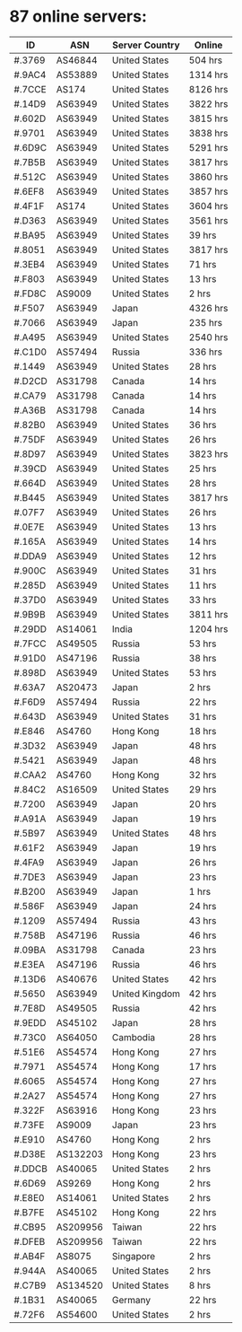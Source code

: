 # 87 online servers:

| ID | ASN | Server Country | Online |
| ------ | ------ | ------ | ------ |
| #.3769 | AS46844 | United States | 504 hrs |
| #.9AC4 | AS53889 | United States | 1314 hrs |
| #.7CCE | AS174 | United States | 8126 hrs |
| #.14D9 | AS63949 | United States | 3822 hrs |
| #.602D | AS63949 | United States | 3815 hrs |
| #.9701 | AS63949 | United States | 3838 hrs |
| #.6D9C | AS63949 | United States | 5291 hrs |
| #.7B5B | AS63949 | United States | 3817 hrs |
| #.512C | AS63949 | United States | 3860 hrs |
| #.6EF8 | AS63949 | United States | 3857 hrs |
| #.4F1F | AS174 | United States | 3604 hrs |
| #.D363 | AS63949 | United States | 3561 hrs |
| #.BA95 | AS63949 | United States | 39 hrs |
| #.8051 | AS63949 | United States | 3817 hrs |
| #.3EB4 | AS63949 | United States | 71 hrs |
| #.F803 | AS63949 | United States | 13 hrs |
| #.FD8C | AS9009 | United States | 2 hrs |
| #.F507 | AS63949 | Japan | 4326 hrs |
| #.7066 | AS63949 | Japan | 235 hrs |
| #.A495 | AS63949 | United States | 2540 hrs |
| #.C1D0 | AS57494 | Russia | 336 hrs |
| #.1449 | AS63949 | United States | 28 hrs |
| #.D2CD | AS31798 | Canada | 14 hrs |
| #.CA79 | AS31798 | Canada | 14 hrs |
| #.A36B | AS31798 | Canada | 14 hrs |
| #.82B0 | AS63949 | United States | 36 hrs |
| #.75DF | AS63949 | United States | 26 hrs |
| #.8D97 | AS63949 | United States | 3823 hrs |
| #.39CD | AS63949 | United States | 25 hrs |
| #.664D | AS63949 | United States | 28 hrs |
| #.B445 | AS63949 | United States | 3817 hrs |
| #.07F7 | AS63949 | United States | 26 hrs |
| #.0E7E | AS63949 | United States | 13 hrs |
| #.165A | AS63949 | United States | 14 hrs |
| #.DDA9 | AS63949 | United States | 12 hrs |
| #.900C | AS63949 | United States | 31 hrs |
| #.285D | AS63949 | United States | 11 hrs |
| #.37D0 | AS63949 | United States | 33 hrs |
| #.9B9B | AS63949 | United States | 3811 hrs |
| #.29DD | AS14061 | India | 1204 hrs |
| #.7FCC | AS49505 | Russia | 53 hrs |
| #.91D0 | AS47196 | Russia | 38 hrs |
| #.898D | AS63949 | United States | 53 hrs |
| #.63A7 | AS20473 | Japan | 2 hrs |
| #.F6D9 | AS57494 | Russia | 22 hrs |
| #.643D | AS63949 | United States | 31 hrs |
| #.E846 | AS4760 | Hong Kong | 18 hrs |
| #.3D32 | AS63949 | Japan | 48 hrs |
| #.5421 | AS63949 | Japan | 48 hrs |
| #.CAA2 | AS4760 | Hong Kong | 32 hrs |
| #.84C2 | AS16509 | United States | 29 hrs |
| #.7200 | AS63949 | Japan | 20 hrs |
| #.A91A | AS63949 | Japan | 19 hrs |
| #.5B97 | AS63949 | United States | 48 hrs |
| #.61F2 | AS63949 | Japan | 19 hrs |
| #.4FA9 | AS63949 | Japan | 26 hrs |
| #.7DE3 | AS63949 | Japan | 23 hrs |
| #.B200 | AS63949 | Japan | 1 hrs |
| #.586F | AS63949 | Japan | 24 hrs |
| #.1209 | AS57494 | Russia | 43 hrs |
| #.758B | AS47196 | Russia | 46 hrs |
| #.09BA | AS31798 | Canada | 23 hrs |
| #.E3EA | AS47196 | Russia | 46 hrs |
| #.13D6 | AS40676 | United States | 42 hrs |
| #.5650 | AS63949 | United Kingdom | 42 hrs |
| #.7E8D | AS49505 | Russia | 42 hrs |
| #.9EDD | AS45102 | Japan | 28 hrs |
| #.73C0 | AS64050 | Cambodia | 28 hrs |
| #.51E6 | AS54574 | Hong Kong | 27 hrs |
| #.7971 | AS54574 | Hong Kong | 17 hrs |
| #.6065 | AS54574 | Hong Kong | 27 hrs |
| #.2A27 | AS54574 | Hong Kong | 27 hrs |
| #.322F | AS63916 | Hong Kong | 23 hrs |
| #.73FE | AS9009 | Japan | 23 hrs |
| #.E910 | AS4760 | Hong Kong | 2 hrs |
| #.D38E | AS132203 | Hong Kong | 23 hrs |
| #.DDCB | AS40065 | United States | 2 hrs |
| #.6D69 | AS9269 | Hong Kong | 2 hrs |
| #.E8E0 | AS14061 | United States | 2 hrs |
| #.B7FE | AS45102 | Hong Kong | 22 hrs |
| #.CB95 | AS209956 | Taiwan | 22 hrs |
| #.DFEB | AS209956 | Taiwan | 22 hrs |
| #.AB4F | AS8075 | Singapore | 2 hrs |
| #.944A | AS40065 | United States | 2 hrs |
| #.C7B9 | AS134520 | United States | 8 hrs |
| #.1B31 | AS40065 | Germany | 22 hrs |
| #.72F6 | AS54600 | United States | 2 hrs |

